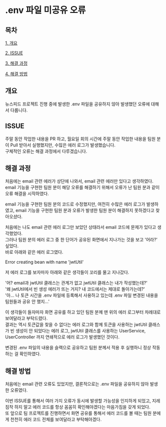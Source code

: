 # .env 파일 미공유 오류

## 목차

[1. 개요](#개요)

[2. ISSUE](#issue)

[3. 해결 과정](#해결-과정)

[4. 해결 방법](#해결-방법)

## 개요

뉴스피드 프로젝트 진행 중에 발생한 .env 파일을 공유하지 않아 발생했던 오류에 대해서 다룹니다.

## ISSUE

주말 동안 작업한 내용을 PR 하고, 월요일 회의 시간에 주말 동안 작업한 내용을 팀원 분이 Pull 받아서 실행했지만, 수많은 에러 로그가 발생했습니다.<br>
구체적인 오류는 해결 과정에서 다루겠습니다.

## 해결 과정

처음에는 email 관련 에러가 상단에 나와서, email 관련 에러만 있다고 생각하였다.<br>
email 기능을 구현한 팀원 분이 해당 오류를 해결하기 위해서 오류가 난 팀원 분과 같이 오류 해결을 시작하였다.

email 기능을 구현한 팀원 분의 코드로 수정했지만, 여전히 수많은 에러 로그가 발생하였고, email 기능을 구현한 팀원 분과 오류가 발생한 팀원 분이 해결하지 못하겠다고 찾아오셨다.

처음에는 나도 email 관련 에러 로그만 보았던 상태라서 email 코드에 문제가 있다고 생각했었다.<br>
그러나 팀원 분의 에러 로그 중 한 단어가 공유된 화면에서 지나가는 것을 보고 '어라?' 싶었다.<br>
바로 아래와 같은 에러 로그였다.

Error creating bean with name 'jwtUtil'

저 에러 로그를 보자마자 아래와 같은 생각들이 꼬리를 물고 지나갔다.

'어? email과 jwtUtil 클래스는 관계가 없고 jwtUtil 클래스는 내가 작성했는데?'<br>
'왜 jwtUtil에서 빈 생성 에러가 뜨는 거지? 내 코드에서는 제대로 돌아가는데?'<br>
'아... 나 토큰 시간을 .env 파일에 등록해서 사용하고 있는데 .env 파일 변경된 내용을 팀원들과 공유 안 했지...'

이 생각들이 들자마자 화면 공유를 하고 있던 팀원 분께 맨 위의 에러 로그부터 차례대로 보여달라고 부탁드렸다.<br>
결과는 역시 토큰값을 찾을 수 없다는 에러 로그와 함께 토큰을 사용하는 jwtUtil 클래스가 빈 생성이 안 되었다는 에러 로그, jwtUtil 클래스를 사용하는 UserService, UserController 까지 연쇄적으로 에러 로그가 발생했던 것이다.

변경된 .env 파일의 내용을 슬랙으로 공유하고 팀원 분께서 적용 후 실행하니 정상 작동하는 걸 확인하였다.

## 해결 방법

처음에는 email 관련 오류도 있었지만, 결론적으로는 .env 파일을 공유하지 않아 발생한 오류였다.

이번 ISSUE를 통해서 여러 가지 오류가 동시에 발생할 가능성을 인지하게 되었고, 지레짐작 하지 말고 에러 코드를 항상 꼼꼼히 확인해야겠다는 마음가짐을 갖게 되었다.<br>
또 앞으로 팀 프로젝트를 진행하면서 화면 공유를 통해서 에러 코드를 볼 때는 팀원 분에게 천천히 에러 코드 전체를 보여달라고 부탁해야겠다.